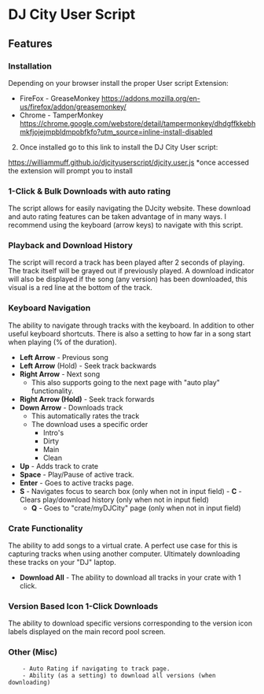 # DJ City User Script

## Features

### Installation
Depending on your browser install the proper User script Extension:
-	FireFox - GreaseMonkey 
https://addons.mozilla.org/en-us/firefox/addon/greasemonkey/ 
-	Chrome - TamperMonkey 
https://chrome.google.com/webstore/detail/tampermonkey/dhdgffkkebhmkfjojejmpbldmpobfkfo?utm_source=inline-install-disabled 

2. Once installed go to this link to install the DJ City User script:

https://williammuff.github.io/djcityuserscript/djcity.user.js
*once accessed the extension will prompt you to install 

### 1-Click & Bulk Downloads with auto rating
The script allows for easily navigating the DJcity website. These download and auto rating features can be taken advantage of in many ways. I recommend using the keyboard (arrow keys) to navigate with this script.

### Playback and Download History
The script will record a track has been played after 2 seconds of playing. The track itself will be grayed out if previously played. A download indicator will also be displayed if the song (any version) has been downloaded, this visual is a red line at the bottom of the track.
### Keyboard Navigation
The ability to navigate through tracks with the keyboard. In addition to other useful keyboard shortcuts. There  is also a setting to how far in a song start when playing (% of the duration). 
- **Left Arrow** - Previous song
- **Left Arrow** (Hold) - Seek track backwards
- **Right Arrow** - Next song
	- This also supports going to the next page with "auto play" functionality.
- **Right Arrow (Hold)** - Seek track forwards
- **Down Arrow** - Downloads track
	- This automatically rates the track
	- The download uses a specific order
		- Intro's
		- Dirty
		- Main
		- Clean
- **Up** - Adds track to crate
 - **Space** - Play/Pause of active track.
 -  **Enter** - Goes to active tracks page.
  -  **S** - Navigates focus to search box (only when not in input field)
    -  **C** - Clears play/download history (only when not in input field)
     -  **Q** - Goes to "crate/myDJCity" page (only when not in input field)
### Crate Functionality
The ability to add songs to a virtual crate. A perfect use case for this is capturing tracks when using another computer. Ultimately downloading these tracks on your "DJ" laptop.
- **Download All** - The ability to download all tracks in your crate with 1 click.
 ### Version Based Icon  1-Click Downloads
 The ability to download specific versions corresponding to the version icon labels displayed on the main record pool screen.
 ### Other (Misc)
 		- Auto Rating if navigating to track page.
 		- Ability (as a setting) to download all versions (when downloading)
		